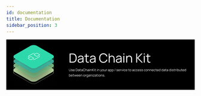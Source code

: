 ```yaml
---
id: documentation
title: Documentation
sidebar_position: 3
---
```


![Datachain kit banner](../../../static/img/doc-datachain_header-minified.png)

